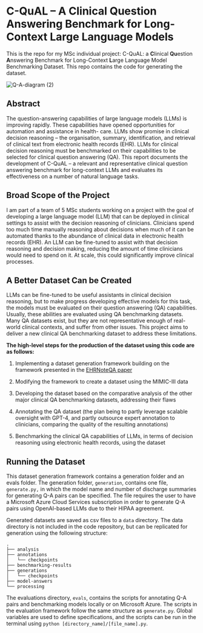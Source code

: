 # C-QuAL – A Clinical Question Answering Benchmark for Long-Context Large Language Models

This is the repo for my MSc individual project: C-QuAL: a **C**linical **Qu**estion **A**nswering Benchmark for Long-Context **L**arge Language Model Benchmarking Dataset. This repo contains the code for generating the dataset.

![Q-A-diagram (2)](https://github.com/user-attachments/assets/86457399-391a-42ae-b51a-f691a217a575)

## Abstract
The question-answering capabilities of large language models (LLMs) is improving rapidly. These capabilities have opened opportunities for automation and assistance in health- care. LLMs show promise in clinical decision reasoning – the organisation, summary, identification, and retrieval of clinical text from electronic health records (EHR). LLMs for clinical decision reasoning must be benchmarked on their capabilities to be selected for clinical question answering (QA). This report documents the development of C-QuAL – a relevant and representative clinical question answering benchmark for long-context LLMs and evaluates its effectiveness on a number of natural language tasks.

## Broad Scope of the Project

I am part of a team of 5 MSc students working on a project with the goal of developing a large language model (LLM) that can be deployed in clinical settings to assist with the decision reasoning of clinicians. Clinicians spend too much time manually reasoning about decisions when much of it can be automated thanks to the abundance of clinical data in electronic health records (EHR). An LLM can be fine-tuned to assist with that decision reasoning and decision making, reducing the amount of time clinicians would need to spend on it. At scale, this could significantly improve clinical processes.

## A Better Dataset Can be Created

LLMs can be fine-tuned to be useful assistants in clinical decision reasoning, but to make progress developing effective models for this task, the models must be evaluated on their question answering (QA) capabilities. Usually, these abilities are evaluated using QA benchmarking datasets. Many QA datasets exist, but they are not representative enough of real-world clinical contexts, and suffer from other issues. This project aims to deliver a new clinical QA benchmarking dataset to address these limitations.

**The high-level steps for the production of the dataset using this code are as follows:**

1. Implementing a dataset generation framework building on the framework presented in the [EHRNoteQA paper](https://github.com/ji-youn-kim/EHRNoteQA)

2. Modifying the framework to create a dataset using the MIMIC-III data

3. Developing the dataset based on the comparative analysis of the other major clinical QA benchmarking datasets, addressing their flaws

4. Annotating the QA dataset (the plan being to partly leverage scalable oversight with GPT-4, and partly outsource expert annotation to clinicians, comparing the quality of the resulting annotations)

5. Benchmarking the clinical QA capabilities of LLMs, in terms of decision reasoning using electronic health records, using the dataset
## Running the Dataset
This dataset generation framework contains a generation folder and an evals folder. The generation folder, `generation`, contains one file, `generate.py,` in which the model name and number of discharge summaries for generating Q-A pairs can be specified. The file requires the user to have a Microsoft Azure Cloud Services subscription in order to generate Q-A pairs using OpenAI-based LLMs due to their HIPAA agreement.

Generated datasets are saved as csv files to a `data` directory. The data directory is not included in the code repository, but can be replicated for generation using the following structure:

```
.
├── analysis
├── annotations
│   └── checkpoints
├── benchmarking-results
├── generations
│   └── checkpoints
├── model-answers
└── processing
```

The evaluations directory, `evals`, contains the scripts for annotating Q-A pairs and benchmarking models locally or on Microsoft Azure. The scripts in the evaluation framework follow the same structure as `generate.py`. Global variables are used to define specifications, and the scripts can be run in the terminal using `python [directory_name]/[file_name].py`.
